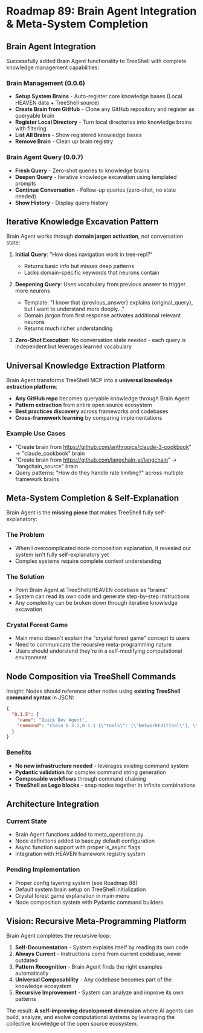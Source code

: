 # Roadmap 89: Brain Agent Integration & Meta-System Completion

## Brain Agent Integration

Successfully added Brain Agent functionality to TreeShell with complete knowledge management capabilities:

### Brain Management (0.0.6)
- **Setup System Brains** - Auto-register core knowledge bases (Local HEAVEN data + TreeShell source)
- **Create Brain from GitHub** - Clone any GitHub repository and register as queryable brain
- **Register Local Directory** - Turn local directories into knowledge brains with filtering
- **List All Brains** - Show registered knowledge bases
- **Remove Brain** - Clean up brain registry

### Brain Agent Query (0.0.7) 
- **Fresh Query** - Zero-shot queries to knowledge brains
- **Deepen Query** - Iterative knowledge excavation using templated prompts
- **Continue Conversation** - Follow-up queries (zero-shot, no state needed)
- **Show History** - Display query history

## Iterative Knowledge Excavation Pattern

Brain Agent works through **domain jargon activation**, not conversation state:

1. **Initial Query**: "How does navigation work in tree-repl?"
   - Returns basic info but misses deep patterns
   - Lacks domain-specific keywords that neurons contain

2. **Deepening Query**: Uses vocabulary from previous answer to trigger more neurons
   - Template: "I know that {previous_answer} explains {original_query}, but I want to understand more deeply..."
   - Domain jargon from first response activates additional relevant neurons
   - Returns much richer understanding

3. **Zero-Shot Execution**: No conversation state needed - each query is independent but leverages learned vocabulary

## Universal Knowledge Extraction Platform

Brain Agent transforms TreeShell MCP into a **universal knowledge extraction platform**:

- **Any GitHub repo** becomes queryable knowledge through Brain Agent
- **Pattern extraction** from entire open source ecosystem
- **Best practices discovery** across frameworks and codebases
- **Cross-framework learning** by comparing implementations

### Example Use Cases
- "Create brain from https://github.com/anthropics/claude-3-cookbook" → "claude_cookbook" brain
- "Create brain from https://github.com/langchain-ai/langchain" → "langchain_source" brain  
- Query patterns: "How do they handle rate limiting?" across multiple framework brains

## Meta-System Completion & Self-Explanation

Brain Agent is the **missing piece** that makes TreeShell fully self-explanatory:

### The Problem
- When I overcomplicated node composition explanation, it revealed our system isn't fully self-explanatory yet
- Complex systems require complete context understanding

### The Solution  
- Point Brain Agent at TreeShell/HEAVEN codebase as "brains"
- System can read its own code and generate step-by-step instructions
- Any complexity can be broken down through iterative knowledge excavation

### Crystal Forest Game
- Main menu doesn't explain the "crystal forest game" concept to users
- Need to communicate the recursive meta-programming nature
- Users should understand they're in a self-modifying computational environment

## Node Composition via TreeShell Commands

Insight: Nodes should reference other nodes using **existing TreeShell command syntax** in JSON:

```json
{
  "0.1.5": {
    "name": "Quick Dev Agent",
    "command": "chain 0.3.2,0.1.1 {\"tools\": [\"NetworkEditTool\"], \"message\": \"Ready for dev work\"}"
  }
}
```

### Benefits
- **No new infrastructure needed** - leverages existing command system
- **Pydantic validation** for complex command string generation  
- **Composable workflows** through command chaining
- **TreeShell as Lego blocks** - snap nodes together in infinite combinations

## Architecture Integration

### Current State
- Brain Agent functions added to meta_operations.py
- Node definitions added to base.py default configuration
- Async function support with proper is_async flags
- Integration with HEAVEN framework registry system

### Pending Implementation  
- Proper config layering system (see Roadmap 88)
- Default system brain setup on TreeShell initialization
- Crystal forest game explanation in main menu
- Node composition system with Pydantic command builders

## Vision: Recursive Meta-Programming Platform

Brain Agent completes the recursive loop:

1. **Self-Documentation** - System explains itself by reading its own code
2. **Always Current** - Instructions come from current codebase, never outdated  
3. **Pattern Recognition** - Brain Agent finds the right examples automatically
4. **Universal Composability** - Any codebase becomes part of the knowledge ecosystem
5. **Recursive Improvement** - System can analyze and improve its own patterns

The result: **A self-improving development dimension** where AI agents can build, analyze, and evolve computational systems by leveraging the collective knowledge of the open source ecosystem.